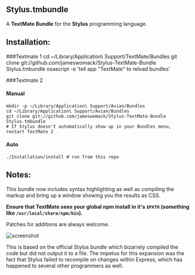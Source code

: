 Stylus.tmbundle
---------------------

A **TextMate Bundle** for the **Stylus** programming language. 
    

Installation:
-------------
###Textmate 1
    cd ~/Library/Application\ Support/TextMate/Bundles
    git clone git://github.com/jameswomack/Stylus-TextMate-Bundle Stylus.tmbundle
	osascript -e 'tell app "TextMate" to reload bundles'

###Textmate 2
#### Manual
    mkdir -p ~/Library/Application\ Support/Avian/Bundles
    cd ~/Library/Application\ Support/Avian/Bundles
    git clone git://github.com/jameswomack/Stylus-TextMate-Bundle Stylus.tmbundle
	# If Stylus doesn't automatically show up in your Bundles menu, restart TextMate 2
#### Auto
    ./Installation/install # run from this repo



Notes:
-------------
This bundle now includes syntax highlighting as well as compiling the markup and bring up a window showing you the results as CSS. 

**Ensure that TextMate sees your global npm install in it's `$PATH` (something like `/usr/local/share/npm/bin`).**

Patches for additions are always welcome.

![screenshot](https://www.dropbox.com/s/vh3ge7cqutddkkk/Screen%20Shot%202015-02-14%20at%2011.08.47%20AM.png?raw=1)

This is based on the official Stylus bundle which bizarrely compiled the code but did not output it to a file. The impetus for this expansion was the fact that Stylus failed to recompile on changes within Express, which has happened to several other programmers as well. 

